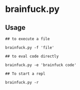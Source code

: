 brainfuck.py
============

Usage
-----
```
## to execute a file

brainfuck.py -f 'file' 

## to eval code directly

brainfuck.py -e 'brainfuck code' 

## To start a repl

brainfuck.py -r 

```